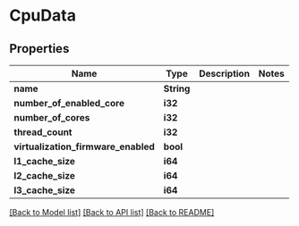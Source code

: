 # CpuData

## Properties

Name | Type | Description | Notes
------------ | ------------- | ------------- | -------------
**name** | **String** |  | 
**number_of_enabled_core** | **i32** |  | 
**number_of_cores** | **i32** |  | 
**thread_count** | **i32** |  | 
**virtualization_firmware_enabled** | **bool** |  | 
**l1_cache_size** | **i64** |  | 
**l2_cache_size** | **i64** |  | 
**l3_cache_size** | **i64** |  | 

[[Back to Model list]](../README.md#documentation-for-models) [[Back to API list]](../README.md#documentation-for-api-endpoints) [[Back to README]](../README.md)


